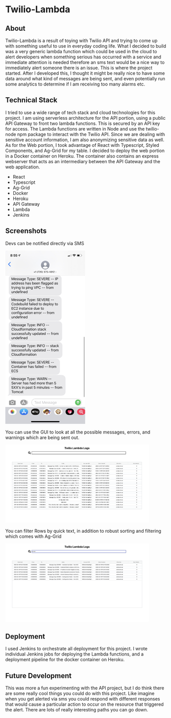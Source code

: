 # Twilio-Lambda

## About

Twilio-Lambda is a result of toying with Twilio API and trying to come up with something useful to use in everyday coding life. What I decided to build was a very generic lambda function which could be used in the cloud to alert developers when something serious has occurred with a service and immediate attention is needed therefore an sms text would be a nice way to immediately alert someone there is an issue. This is where the project started. After I developed this, I thought it might be really nice to have some data around what kind of messages are being sent, and even potentially run some analytics to determine if I am receiving too many alarms etc.

## Technical Stack

I tried to use a wide range of tech stack and cloud technologies for this project. I am using serverless architecture for the API portion, using a public API Gateway to front two lambda functions. This is secured by an API key for access. The Lambda functions are written in Node and use the twilio-node npm package to interact with the Twilio API. Since we are dealing with sensitive account information, I am also anonymizing sensitive data as well. As for the Web portion, I took advantage of React with Typescript, Styled Components, and Ag-Grid for my table. I decided to deploy the web portion in a Docker container on Heroku. The container also contains an express webserver that acts as an intermediary between the API Gateway and the web application.

- React
- Typescript
- Ag-Grid
- Docker
- Heroku
- API Gateway
- Lambda
- Jenkins

## Screenshots

Devs can be notified directly via SMS

<img src="./screenshots/text.png" width="250">

You can use the GUI to look at all the possible messages, errors, and warnings which are being sent out.

<img src="./screenshots/gui.png" width="450">

You can filter Rows by quick text, in addition to robust sorting and filtering which comes with Ag-Grid

<img src="./screenshots/gui2.png" width="450">

## Deployment

I used Jenkins to orchestrate all deployment for this project. I wrote individual Jenkins jobs for deploying the Lambda functions, and a deployment pipeline for the docker container on Heroku.

## Future Development

This was more a fun experimenting with the API project, but I do think there are some really cool things you could do with this project. Like imagine when you get alerted via sms you could respond with different responses that would cause a particular action to occur on the resource that triggered the alert. There are lots of really interesting paths you can go down.
